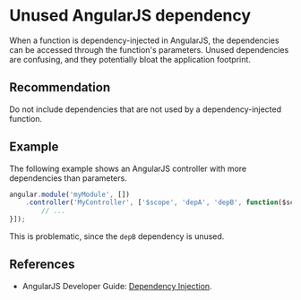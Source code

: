 # Unused AngularJS dependency
When a function is dependency-injected in AngularJS, the dependencies can be accessed through the function's parameters. Unused dependencies are confusing, and they potentially bloat the application footprint.


## Recommendation
Do not include dependencies that are not used by a dependency-injected function.


## Example
The following example shows an AngularJS controller with more dependencies than parameters.


```javascript
angular.module('myModule', [])
    .controller('MyController', ['$scope', 'depA', 'depB', function($scope, depA) {
        // ...
}]);

```
This is problematic, since the `depB` dependency is unused.


## References
* AngularJS Developer Guide: [Dependency Injection](https://docs.angularjs.org/guide/di).
